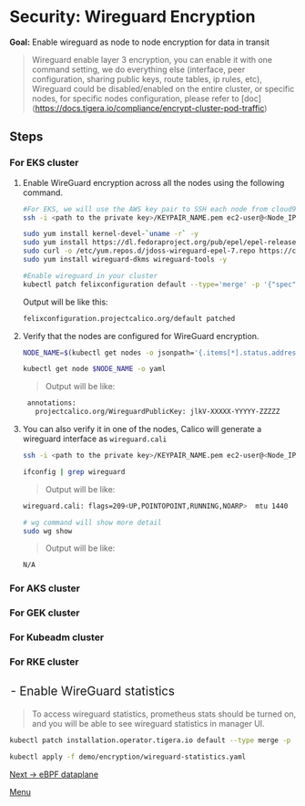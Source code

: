 # Security: Wireguard Encryption

**Goal:** Enable wireguard as node to node encryption for data in transit 

>Wireguard enable layer 3 encryption, you can enable it with one command setting, we do everything else (interface, peer configuration, sharing public keys, route tables, ip rules, etc), Wireguard could be disabled/enabled on the entire cluster, or specific nodes, for specific nodes configuration, please refer to [doc] (https://docs.tigera.io/compliance/encrypt-cluster-pod-traffic)


## Steps

### For EKS cluster

1. Enable WireGuard encryption across all the nodes using the following command.
    
   ```bash
   #For EKS, we will use the AWS key pair to SSH each node from cloud9.
   ssh -i <path to the private key>/KEYPAIR_NAME.pem ec2-user@<Node_IP>
   ```

   ```bash
   sudo yum install kernel-devel-`uname -r` -y
   sudo yum install https://dl.fedoraproject.org/pub/epel/epel-release-latest-7.noarch.rpm -y
   sudo curl -o /etc/yum.repos.d/jdoss-wireguard-epel-7.repo https://copr.fedorainfracloud.org/coprs/jdoss/wireguard/repo/epel-7/jdoss-wireguard-epel-7.repo
   sudo yum install wireguard-dkms wireguard-tools -y
   ```

   ```bash
   #Enable wireguard in your cluster
   kubectl patch felixconfiguration default --type='merge' -p '{"spec":{"wireguardEnabled":true}}'
   ```

   Output will be like this:
   ```bash
   felixconfiguration.projectcalico.org/default patched
   ```


2. Verify that the nodes are configured for WireGuard encryption. 
   
   ```bash
   NODE_NAME=$(kubectl get nodes -o jsonpath='{.items[*].status.addresses[?(@.type=="Hostname")].address}'| awk '{print $1;}')
   
   kubectl get node $NODE_NAME -o yaml

   ```

   > Output will be like:
   ```bash
    annotations:
      projectcalico.org/WireguardPublicKey: jlkV-XXXXX-YYYYY-ZZZZZ
   ```

3. You can also verify it in one of the nodes, Calico will generate a wireguard interface as `wireguard.cali` 

   ```bash
   ssh -i <path to the private key>/KEYPAIR_NAME.pem ec2-user@<Node_IP>
   ```

   ```bash
   ifconfig | grep wireguard
   ```
   
   > Output will be like:
   ```bash
   wireguard.cali: flags=209<UP,POINTOPOINT,RUNNING,NOARP>  mtu 1440
   ```

   ```bash
   # wg command will show more detail
   sudo wg show
   ```
   > Output will be like:
   ```bash
   N/A
   ```



### For AKS cluster 

### For GEK cluster

### For Kubeadm cluster

### For RKE cluster 



## <Option> - Enable WireGuard statistics

> To access wireguard statistics, prometheus stats should be turned on, and you will be able to see wireguard statistics in manager UI.

```bash
kubectl patch installation.operator.tigera.io default --type merge -p '{"spec":{"nodeMetricsPort":9091}}'

kubectl apply -f demo/encryption/wireguard-statistics.yaml
```


[Next -> eBPF dataplane](../modules/ebpf-dataplane.md)

[Menu](../README.md)